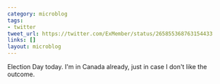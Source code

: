 ```yaml
---
category: microblog
tags:
- twitter
tweet_url: https://twitter.com/ExMember/status/265855368763154433
links: []
layout: microblog
---
```

Election Day today. I'm in Canada already, just in case I don't like the outcome.
